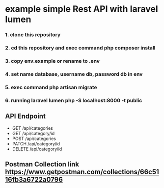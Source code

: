 # example simple Rest API with laravel lumen

### 1. clone this repository

### 2. cd this repository and exec command php composer install

### 3. copy env.example or rename to .env

### 4. set name database, username db, password db in env

### 5. exec command php artisan migrate

### 6. running laravel lumen php -S localhost:8000 -t public

## API Endpoint

-   GET /api/categories
-   GET /api/category/id
-   POST /api/categories
-   PATCH /api/category/id
-   DELETE /api/category/id

## Postman Collection link https://www.getpostman.com/collections/66c5116fb3a6722a0796
